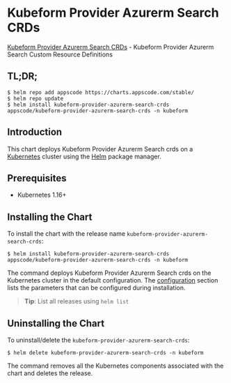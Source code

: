 # Kubeform Provider Azurerm Search CRDs

[Kubeform Provider Azurerm Search CRDs](https://github.com/kubeform) - Kubeform Provider Azurerm Search Custom Resource Definitions

## TL;DR;

```console
$ helm repo add appscode https://charts.appscode.com/stable/
$ helm repo update
$ helm install kubeform-provider-azurerm-search-crds appscode/kubeform-provider-azurerm-search-crds -n kubeform
```

## Introduction

This chart deploys Kubeform Provider Azurerm Search crds on a [Kubernetes](http://kubernetes.io) cluster using the [Helm](https://helm.sh) package manager.

## Prerequisites

- Kubernetes 1.16+

## Installing the Chart

To install the chart with the release name `kubeform-provider-azurerm-search-crds`:

```console
$ helm install kubeform-provider-azurerm-search-crds appscode/kubeform-provider-azurerm-search-crds -n kubeform
```

The command deploys Kubeform Provider Azurerm Search crds on the Kubernetes cluster in the default configuration. The [configuration](#configuration) section lists the parameters that can be configured during installation.

> **Tip**: List all releases using `helm list`

## Uninstalling the Chart

To uninstall/delete the `kubeform-provider-azurerm-search-crds`:

```console
$ helm delete kubeform-provider-azurerm-search-crds -n kubeform
```

The command removes all the Kubernetes components associated with the chart and deletes the release.


